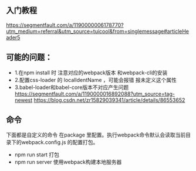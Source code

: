 ## 入门教程
https://segmentfault.com/a/1190000006178770?utm_medium=referral&utm_source=tuicool&from=singlemessage#articleHeader5

## 可能的问题：
- 1.在npm install 时 注意对应的webpack版本 和webpack-cli的安装
- 2.配置css-loader 的 localIdentName ，可能会报错 报未定义这个属性
- 3.babel-loader和babel-core版本不对应产生问题 https://segmentfault.com/a/1190000016892088?utm_source=tag-newest
https://blog.csdn.net/zr15829039341/article/details/86553652 

## 命令
下面都是自定义的命令 在package 里配置。执行webpack命令默认会读取当前目录下的webpack.config.js 的配置打包。
- npm run start 打包
- npm run server 使用webpack构建本地服务器